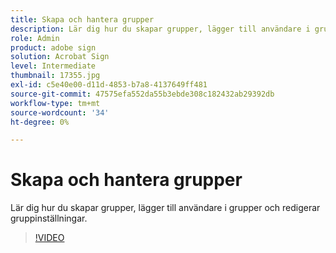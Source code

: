 ```yaml
---
title: Skapa och hantera grupper
description: Lär dig hur du skapar grupper, lägger till användare i grupper och redigerar gruppinställningar
role: Admin
product: adobe sign
solution: Acrobat Sign
level: Intermediate
thumbnail: 17355.jpg
exl-id: c5e40e00-d11d-4853-b7a8-4137649ff481
source-git-commit: 47575efa552da55b3ebde308c182432ab29392db
workflow-type: tm+mt
source-wordcount: '34'
ht-degree: 0%

---
```


# Skapa och hantera grupper

Lär dig hur du skapar grupper, lägger till användare i grupper och redigerar gruppinställningar.

>[!VIDEO](https://video.tv.adobe.com/v/17355?hidetitle=true)
